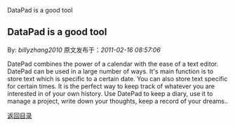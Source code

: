 DataPad is a good tool
## DataPad is a good tool

By: *billyzhang2010* 原文发布于：*2011-02-16 08:57:06*

DatePad combines the power of a calendar with the ease of a text
editor. DatePad can be used in a large number of ways. It's main
function is to store text which is specific to a certain date. You
can also store text specific for certain times. It is the perfect
way to keep track of whatever you are interested in of your own
history. Use DatePad to keep a diary, use it to manage a project,
write down your thoughts, keep a record of your dreams..

[返回目录](index.html)
